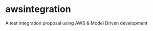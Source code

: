 awsintegration
==============

A test integration proposal using AWS &amp; Model Driven development
